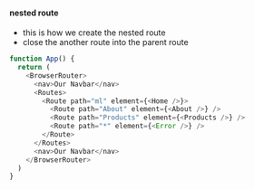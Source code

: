 #### nested route

- this is how we create the nested route
- close the another route into the parent route

```js
function App() {
  return (
    <BrowserRouter>
      <nav>Our Navbar</nav>
      <Routes>
        <Route path="ml" element={<Home />}>
          <Route path="About" element={<About />} />
          <Route path="Products" element={<Products />} />
          <Route path="*" element={<Error />} />
        </Route>
      </Routes>
      <nav>Our Navbar</nav>
    </BrowserRouter>
  )
}
```
